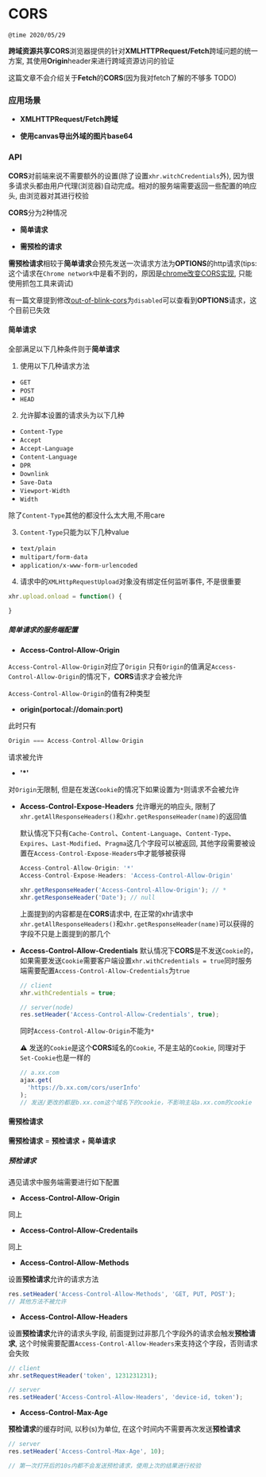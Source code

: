 # CORS

`@time 2020/05/29`

**跨域资源共享CORS**浏览器提供的针对**XMLHTTPRequest/Fetch**跨域问题的统一方案, 其使用**Origin**header来进行跨域资源访问的验证

这篇文章不会介绍关于**Fetch**的**CORS**(因为我对fetch了解的不够多 TODO)

### 应用场景

- **XMLHTTPRequest/Fetch跨域**

- **使用canvas导出外域的图片base64**

### API

**CORS**对前端来说不需要额外的设置(除了设置`xhr.witchCredentials`外), 因为很多请求头都由用户代理(浏览器)自动完成。相对的服务端需要返回一些配置的响应头, 由浏览器对其进行校验

**CORS**分为2种情况
- **简单请求**

- **需预检的请求**

**需预检请求**相较于**简单请求**会预先发送一次请求方法为**OPTIONS**的http请求(tips: 这个请求在`Chrome network`中是看不到的，原因是[chrome改变CORS实现](https://segmentfault.com/a/1190000021809808), 只能使用抓包工具来调试)

有一篇文章提到修改[out-of-blink-cors](chrome://flags/#out-of-blink-cors)为`disabled`可以查看到**OPTIONS**请求，这个目前已失效

#### 简单请求

全部满足以下几种条件则于**简单请求**

1.  使用以下几种请求方法
  - `GET`
  - `POST`
  - `HEAD`

2.  允许脚本设置的请求头为以下几种
  - `Content-Type`
  - `Accept`
  - `Accept-Language`
  - `Content-Language`
  - `DPR`
  - `Downlink`
  - `Save-Data`
  - `Viewport-Width`
  - `Width`

除了`Content-Type`其他的都没什么太大用,不用care

3.  `Content-Type`只能为以下几种value
  - `text/plain`
  - `multipart/form-data`
  - `application/x-www-form-urlencoded`

4.  请求中的`XMLHttpRequestUpload`对象没有绑定任何监听事件, 不是很重要
```JavaScript
xhr.upload.onload = function() {

}
```

##### 简单请求的服务端配置

- **Access-Control-Allow-Origin**

`Access-Control-Allow-Origin`对应了`Origin` 只有`Origin`的值满足`Access-Control-Allow-Origin`的情况下，**CORS**请求才会被允许

`Access-Control-Allow-Origin`的值有2种类型
  - **origin(portocal://domain:port)**
  
  此时只有
  ```JavaScript
  Origin === Access-Control-Allow-Origin
  ```
  请求被允许

  - **'*'**

  对`Origin`无限制, 但是在发送`Cookie`的情况下如果设置为`*`则请求不会被允许

- **Access-Control-Expose-Headers**
  允许曝光的响应头, 限制了`xhr.getAllResponseHeaders()`和`xhr.getResponseHeader(name)`的返回值

  默认情况下只有`Cache-Control`、`Content-Language`、`Content-Type`、`Expires`、`Last-Modified`、`Pragma`这几个字段可以被返回, 其他字段需要被设置在`Access-Control-Expose-Headers`中才能够被获得
  ```JavaScript
  Access-Control-Allow-Origin: '*'
  Access-Control-Expose-Headers: 'Access-Control-Allow-Origin' 
  
  xhr.getResponseHeader('Access-Control-Allow-Origin'); // *
  xhr.getResponseHeader('Date'); // null
  ```
  上面提到的内容都是在**CORS**请求中, 在正常的xhr请求中`xhr.getAllResponseHeaders()`和`xhr.getResponseHeader(name)`可以获得的字段不只是上面提到的那几个

- **Access-Control-Allow-Credentials**
  默认情况下**CORS**是不发送`Cookie`的，如果需要发送`Cookie`需要客户端设置`xhr.withCredentials = true`同时服务端需要配置`Access-Control-Allow-Credentials`为`true`
  ```JavaScript
  // client
  xhr.withCredentials = true;

  // server(node)
  res.setHeader('Access-Control-Allow-Credentials', true);
  ```

  同时`Access-Control-Allow-Origin`不能为`*`

  ⚠️  发送的`Cookie`是这个**CORS**域名的`Cookie`, 不是主站的`Cookie`, 同理对于`Set-Cookie`也是一样的
  ```JavaScript
  // a.xx.com
  ajax.get(
    'https://b.xx.com/cors/userInfo' 
  );
  // 发送/更改的都是b.xx.com这个域名下的cookie，不影响主站a.xx.com的cookie
  ```

#### 需预检请求

**需预检请求** = **预检请求** + **简单请求**

##### 预检请求

遇见请求中服务端需要进行如下配置

- **Access-Control-Allow-Origin**

同上

- **Access-Control-Allow-Credentails**

同上

- **Access-Control-Allow-Methods**

设置**预检请求**允许的请求方法
```JavaScript
res.setHeader('Access-Control-Allow-Methods', 'GET, PUT, POST');
// 其他方法不被允许
```

- **Access-Control-Allow-Headers**

设置**预检请求**允许的请求头字段, 前面提到过非那几个字段外的请求会触发**预检请求**, 这个时候需要配置`Access-Control-Allow-Headers`来支持这个字段，否则请求会失败

```javaScript
// client
xhr.setRequestHeader('token', 1231231231);

// server
res.setHeader('Access-Control-Allow-Headers', 'device-id, token');
```

- **Access-Control-Max-Age**

**预检请求**的缓存时间, 以秒(s)为单位, 在这个时间内不需要再次发送**预检请求**
```JavaScript
// server
res.setHeader('Access-Control-Max-Age', 10);

// 第一次打开后的10s内都不会发送预检请求，使用上次的结果进行校验
```
